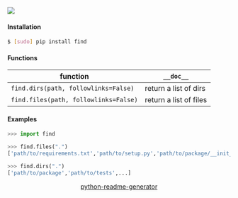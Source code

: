<!--
https://pypi.org/project/readme-generator/
https://pypi.org/project/python-readme-generator/
-->

[![](https://img.shields.io/pypi/pyversions/find.svg?longCache=True)](https://pypi.org/project/find/)

#### Installation
```bash
$ [sudo] pip install find
```

#### Functions
function|`__doc__`
-|-
`find.dirs(path, followlinks=False)` |return a list of dirs
`find.files(path, followlinks=False)` |return a list of files

#### Examples
```python
>>> import find

>>> find.files(".")
['path/to/requirements.txt','path/to/setup.py','path/to/package/__init_.py',...]

>>> find.dirs(".")
['path/to/package','path/to/tests',...]
```

<p align="center">
    <a href="https://pypi.org/project/python-readme-generator/">python-readme-generator</a>
</p>